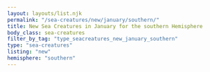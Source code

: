 ```yaml
---
layout: layouts/list.njk
permalink: "/sea-creatures/new/january/southern/"
title: New Sea Creatures in January for the southern Hemisphere
body_class: sea-creatures
filter_by_tag: "type_seacreatures_new_january_southern"
type: "sea-creatures"
listing: "new"
hemisphere: "southern"
---
```

